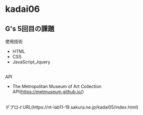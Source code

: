 # kadai06

## G's 5回目の課題 ##

使用技術
- HTML
- CSS
- JavaScript,Jquery


<br>API<br>
- The Metropolitan Museum of Art Collection API(https://metmuseum.github.io/)

<br>
デプロイURL(https://nt-lab11-19.sakura.ne.jp/kadai05/index.html)
